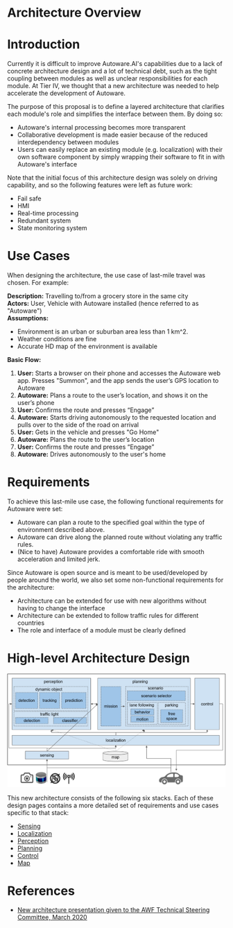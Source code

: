 Architecture Overview
=====================

# Introduction

Currently it is difficult to improve Autoware.AI's capabilities due to a lack of concrete architecture design and a lot of technical debt, such as the tight coupling between modules as well as unclear responsibilities for each module. At Tier IV, we thought that a new architecture was needed to help accelerate the development of Autoware.

The purpose of this proposal is to define a layered architecture that clarifies each module's role and simplifies the interface between them. By doing so:
- Autoware's internal processing becomes more transparent
- Collaborative development is made easier because of the reduced interdependency between modules
- Users can easily replace an existing module (e.g. localization) with their own software component by simply wrapping their software to fit in with Autoware's interface

Note that the initial focus of this architecture design was solely on driving capability, and so the following features were left as future work:
* Fail safe 
* HMI
* Real-time processing
* Redundant system
* State monitoring system


# Use Cases
When designing the architecture, the use case of last-mile travel was chosen. For example:

**Description:** Travelling to/from a grocery store in the same city  
**Actors:** User, Vehicle with Autoware installed (hence referred to as "Autoware")  
**Assumptions:**  
- Environment is an urban or suburban area less than 1 km^2.
- Weather conditions are fine
- Accurate HD map of the environment is available

**Basic Flow:**  
1. **User:** Starts a browser on their phone and accesses the Autoware web app. Presses "Summon", and the app sends the user’s GPS location to Autoware
2. **Autoware:** Plans a route to the user’s location, and shows it on the user’s phone
3. **User:** Confirms the route and presses “Engage”
4. **Autoware:** Starts driving autonomously to the requested location and pulls over to the side of the road on arrival
5. **User:** Gets in the vehicle and presses "Go Home"
6. **Autoware:** Plans the route to the user’s location
7. **User:** Confirms the route and presses “Engage”
8. **Autoware:** Drives autonomously to the user's home

# Requirements
To achieve this last-mile use case, the following functional requirements for Autoware were set:
- Autoware can plan a route to the specified goal within the type of environment described above.
- Autoware can drive along the planned route without violating any traffic rules.
- (Nice to have) Autoware provides a comfortable ride with smooth acceleration and limited jerk.

Since Autoware is open source and is meant to be used/developed by people around the world, we also set some non-functional requirements for the architecture:
- Architecture can be extended for use with new algorithms without having to change the interface
- Architecture can be extended to follow traffic rules for different countries
- The role and interface of a module must be clearly defined

# High-level Architecture Design
![Overview](/design/img/Overview2.svg)

This new architecture consists of the following six stacks. Each of these design pages contains a more detailed set of requirements and use cases specific to that stack:
- [Sensing](Sensing/Sensing.md)
- [Localization](Localization/Localization.md)
- [Perception](Perception/Perception.md)
- [Planning](Planning/Planning.md)
- [Control](Control/Control.md)
- [Map](Map/Map.md)

# References
- [New architecture presentation given to the AWF Technical Steering Committee, March 2020](https://discourse.ros.org/uploads/short-url/woUU7TGLPXFCTJLtht11rJ0SqCL.pdf)
